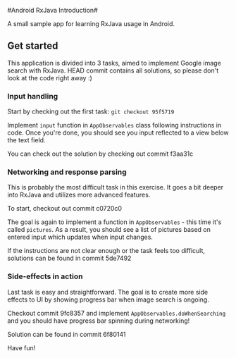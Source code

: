 #Android RxJava Introduction#

A small sample app for learning RxJava usage in Android.

## Get started

This application is divided into 3 tasks, aimed to implement Google image search with RxJava. HEAD commit contains all solutions, so please don't look at the code right away :)

### Input handling

Start by checking out the first task: `git checkout 95f5719`

Implement `input` function in `AppObservables` class following instructions in code. Once you're done, you should see you input reflected to a view below the text field.

You can check out the solution by checking out commit f3aa31c

### Networking and response parsing

This is probably the most difficult task in this exercise. It goes a bit deeper into RxJava and utilizes more advanced features.

To start, checkout out commit c0720c0

The goal is again to implement a function in `AppObservables` - this time it's called `pictures`. As a result, you should see a list of pictures based on entered input which updates when input changes.

If the instructions are not clear enough or the task feels too difficult, solutions can be found in commit 5de7492

### Side-effects in action

Last task is easy and straightforward. The goal is to create more side effects to UI by showing progress bar when image search is ongoing.

Checkout commit 9fc8357 and implement `AppObservables.doWhenSearching` and you should have progress bar spinning during networking!

Solution can be found in commit 6f80141

Have fun!
